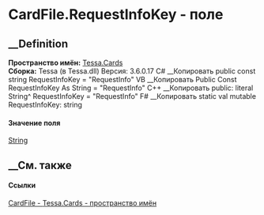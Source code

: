 # CardFile.RequestInfoKey - поле
##  __Definition
 **Пространство имён:** [Tessa.Cards](N_Tessa_Cards.htm)  
 **Сборка:** Tessa (в Tessa.dll) Версия: 3.6.0.17
C# __Копировать
     public const string RequestInfoKey = "RequestInfo"
VB __Копировать
     Public Const RequestInfoKey As String = "RequestInfo"
C++ __Копировать
     public:
    literal String^ RequestInfoKey = "RequestInfo"
F# __Копировать
     static val mutable RequestInfoKey: string
#### Значение поля
[String](https://learn.microsoft.com/dotnet/api/system.string)
##  __См. также
#### Ссылки
[CardFile - ](T_Tessa_Cards_CardFile.htm)
[Tessa.Cards - пространство имён](N_Tessa_Cards.htm)
